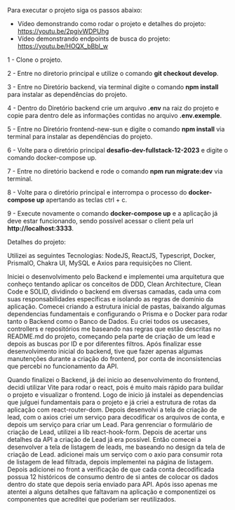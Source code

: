 Para executar o projeto siga os passos abaixo:

- Vídeo demonstrando como rodar o projeto e detalhes do projeto: https://youtu.be/2pgivWDPUhg
- Vídeo demonstrando endpoints de busca do projeto: https://youtu.be/HOQX_bBbl_w

1 - Clone o projeto.

2 - Entre no diretorio principal e utilize o comando **git checkout develop**.

3 - Entre no Diretório backend, via terminal digite o comando **npm install** para instalar as dependências do projeto.

4 - Dentro do Diretório backend crie um arquivo **.env** na raiz do projeto e copie para dentro dele as informações contidas no arquivo **.env.exemple**.

5 - Entre no Diretório frontend-new-sun e digite o comando **npm install** via terminal para instalar as dependências do projeto.

6 - Volte para o diretório principal **desafio-dev-fullstack-12-2023** e digite o comando docker-compose up.

7 - Entre no diretório backend e rode o comando **npm run migrate:dev** via terminal.

8 - Volte para o diretório principal e interrompa o processo do **docker-compose up** apertando as teclas ctrl + c.

9 - Execute novamente o comando **docker-compose up** e a aplicação já deve estar funcionando, sendo possível acessar o client pela url **http://localhost:3333**.

Detalhes do projeto:

Utilizei as seguintes Tecnologias: NodeJS, ReactJS, Typescript, Docker, PrismaIO, Chakra UI, MySQL e Axios para requisições no Client.

Iniciei o desenvolvimento pelo Backend e implementei uma arquitetura que conheço tentando aplicar os conceitos de DDD, Clean Architecture, Clean Code e SOLID, dividindo o backend em diversas camadas, cada uma com suas responsabilidades específicas e isolando as regras de domínio da aplicação. Comecei criando a estrutura inicial de pastas, baixando algumas dependencias fundamentais e configurando o Prisma e o Docker para rodar tanto o Backend como o Banco de Dados. Eu criei todos os usecases, controllers e repositórios me baseando nas regras que estão descritas no README.md do projeto, começando pela parte de criação de um lead e depois as buscas por ID e por diferentes filtros. Após finalizar esse desenvolvimento inicial do backend, tive que fazer apenas algumas manutenções durante a criação do frontend, por conta de inconsistencias que percebi no funcionamento da API.

Quando finalizei o Backend, já dei inicio ao desenvolvimento do frontend, decidi utilizar Vite para rodar o react, pois é muito mais rápido para buildar o projeto e visualizar o frontend. Logo de inicio já instalei as dependencias que julguei fundamentais para o projeto e já criei a estrutura de rotas da aplicação com react-router-dom. Depois desenvolvi a tela de criação de lead, com o axios criei um serviço para decodificar os arquivos de conta, e depois um serviço para criar um Lead. Para genrenciar o formulário de criação de Lead, utilizei a lib react-hook-form. Depois de acertar uns detalhes da API a criação de Lead já era possível. Então comecei a desenvolver a tela de listagem de leads, me baseando no design da tela de criação de Lead. adicionei mais um serviço com o axio para consumir rota de listagem de lead filtrada, depois implementei na página de listagem. Depois adicionei no front a verificação de que cada conta decodificada possua 12 históricos de consumo dentro de si antes de colocar os dados dentro do state que depois seria enviado para API. Após isso apenas me atentei a alguns detalhes que faltavam na aplicação e componentizei os componentes que acreditei que poderiam ser reutilizados. 
